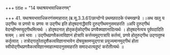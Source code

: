 +++
title = "14 यथाश्रयभावाधिकरणम्"

+++
41. यथाश्रयभावाधिकरणंसमाहारात् (ब्र.सू.3.3.61)छान्दोग्ये प्रथमप्रपाठके पंचमखण्डे ।।अथ खलु य उद्गीथः स प्रणवो यः प्रणवः स उद्गीथ इति होतृषदनाद्धैवापि दुरुद्गीथमनुसमाहरति ॥अपि दुरुद्गीथं वेदनहीनमप्युद्गीथमित्यर्थः । होतृषदनात् होतृकर्तृकोद्गीथ प्रणवैक्यज्ञानादित्यर्थः । होतृषदनेत्यत्र पूर्वपदादिति षत्वम् । अयं भावः । उद्गीथप्रणवैकत्वविज्ञानं होत्रापि कर्त्तव्यमुद्गात्रापि कर्तव्यं, प्रणवे होतुरुद्गीथ उद्गातुश्च कर्तृत्वात् । तत्रोद्गातुरेतादृशैकत्वविज्ञानाभावेन दोषयुक्तमप्युद्गात्रा प्रयुज्यमानमुद्गीथं होता स्वीयोद्गीथप्रणवैकत्वविज्ञानमाहात्म्यादनुसमाहरति समादधात्यदुष्टं करोतीत्यर्थः ॥